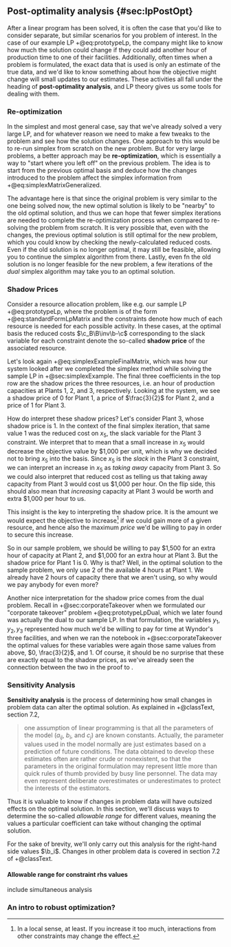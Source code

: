 ## Post-optimality analysis {#sec:lpPostOpt}

After a linear program has been solved, it is often the case that you'd like to consider separate, but similar scenarios for you problem of interest. In the case of our example LP +@eq:prototypeLp, the company might like to know how much the solution could change if they could add another hour of production time to one of their facilities. Additionally, often times when a problem is formulated, the exact data that is used is only an estimate of the true data, and we'd like to know something about how the objective might change will small updates to our estimates. These activities all fall under the heading of __post-optimality analysis__, and LP theory gives us some tools for dealing with them.

### Re-optimization

In the simplest and most general case, say that we've already solved a very large LP, and for whatever reason we need to make a few tweaks to the problem and see how the solution changes. One approach to this would be to re-run simplex from scratch on the new problem. But for very large problems, a better approach may be __re-optimization__, which is essentially a way to "start where you left off" on the previous problem. The idea is to start from the previous optimal basis and deduce how the changes introduced to the problem affect the simplex information from +@eq:simplexMatrixGeneralized.

The advantage here is that since the original problem is very similar to the one being solved now, the new optimal solution is likely to be "nearby" to the old optimal solution, and thus we can hope that fewer simplex iterations are needed to complete the re-optimization process when compared to re-solving the problem from scratch. It is very possible that, even with the changes, the previous optimal solution is still optimal for the new problem, which you could know by checking the newly-calculated reduced costs. Even if the old solution is no longer optimal, it may still be feasible, allowing you to continue the simplex algorithm from there. Lastly, even fn the old solution is no longer feasible for the new problem, a few iterations of the _dual_ simplex algorithm may take you to an optimal solution.

### Shadow Prices
Consider a resource allocation problem, like e.g. our sample LP +@eq:prototypeLp, where the problem is of the form +@eq:standardFormLpMatrix and the constraints denote how much of each resource is needed for each possible activity. In these cases, at the optimal basis the reduced costs $\c_B\B\inv\b-\c$ corresponding to the slack variable for each constraint denote the so-called __shadow price__ of the associated resource.

Let's look again +@eq:simplexExampleFinalMatrix, which was how our system looked after we completed the simplex method while solving the sample LP in +@sec:simplexExample. The final three coefficients in the top row are the shadow prices the three resources, i.e. an hour of production capacities at Plants 1, 2, and 3, respectively. Looking at the system, we see a shadow price of 0 for Plant 1, a price of $\frac{3}{2}$ for Plant 2, and a price of $1$ for Plant 3.

How do interpret these shadow prices? Let's consider Plant 3, whose shadow price is 1. In the context of the final simplex iteration, that same value 1 was the reduced cost on $x_5$, the slack variable for the Plant 3 constraint. We interpret that to mean that a small increase in $x_5$ would decrease the objective value by \$1,000 per unit, which is why we decided not to bring $x_5$ into the basis. Since $x_5$ is the _slack_ in the Plant 3 constraint, we can interpret an increase in $x_5$ as _taking away_ capacity from Plant 3. So we could also interpret that reduced cost as telling us that taking away capacity from Plant 3 would cost us \$1,000 per hour. On the flip side, this should also mean that _increasing_ capacity at Plant 3 would be worth and extra \$1,000 per hour to us.

This insight is the key to interpreting the shadow price. It is the amount we would expect the objective to increase[^shadowPriceIncreaseSmall] if we could gain more of a given resource, and hence also the maximum _price_ we'd be willing to pay in order to secure this increase.

[^shadowPriceIncreaseSmall]: In a local sense, at least. If you increase it too much, interactions from other constraints may change the effect.

So in our sample problem, we should be willing to pay \$1,500 for an extra hour of capacity at Plant 2, and \$1,000 for an extra hour at Plant 3. But the shadow price for Plant 1 is 0. Why is that? Well, in the optimal solution to the sample problem, we only use 2 of the available 4 hours at Plant 1. We already have 2 hours of capacity there that we aren't using, so why would we pay anybody for even more?

Another nice interpretation for the shadow price comes from the dual problem. Recall in +@sec:corporateTakeover when we formulated our "corporate takeover" problem +@eq:prototypeLpDual, which we later found was actually the dual to our sample LP. In that formulation, the variables $y_1, y_2, y_3$ represented how much we'd be willing to pay for time at Wyndor's three facilities, and when we ran the notebook in +@sec:corporateTakeover the optimal values for these variables were again those same values from above, $0, \frac{3}{2}$, and $1$. Of course, it should be no surprise that these are exactly equal to the shadow prices, as we've already seen the connection between the two in the proof to <span class='thmRef' for='thm:simplexWorks'></span>.

### Sensitivity Analysis
__Sensitivity analysis__ is the process of determining how small changes in problem data can alter the optimal solution. As explained in +@classText, section 7.2, 

> one assumption of linear programming is that all the parameters of the model ($a_{ij}$, $b_i$, and $c_j$) are known constants. Actually, the parameter values used in the model normally are just estimates based on a prediction of future conditions. The data obtained to develop these estimates often are rather crude or nonexistent, so that the parameters in the original formulation may represent little more than quick rules of thumb provided by busy line personnel. The data may even represent deliberate overestimates or underestimates to protect the interests of the estimators.

Thus it is valuable to know if changes in problem data will have outsized effects on the optimal solution. In this section, we'll discuss ways to determine the so-called _allowable range_ for different values, meaning the values a particular coefficient can take without changing the optimal solution.

For the sake of brevity, we'll only carry out this analysis for the right-hand side values $\b_i$. Changes in other problem data is covered in section 7.2 of +@classText.

<h4>Allowable range for constraint rhs values</h4>

include simultaneous analysis

### An intro to robust optimization?
